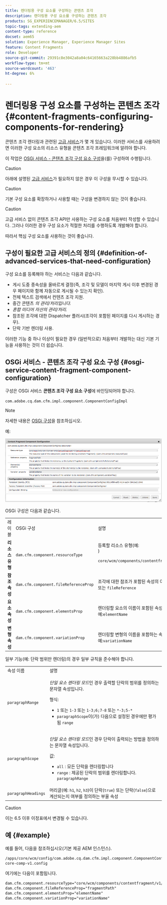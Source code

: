 ```yaml
---
title: 렌더링용 구성 요소를 구성하는 콘텐츠 조각
description: 렌더링용 구성 요소를 구성하는 콘텐츠 조각
products: SG_EXPERIENCEMANAGER/6.5/SITES
topic-tags: extending-aem
content-type: reference
docset: aem65
solution: Experience Manager, Experience Manager Sites
feature: Content Fragments
role: Developer
source-git-commit: 29391c8e3042a8a04c64165663a228bb4886afb5
workflow-type: tm+mt
source-wordcount: '463'
ht-degree: 6%

---
```


# 렌더링용 구성 요소를 구성하는 콘텐츠 조각{#content-fragments-configuring-components-for-rendering}

콘텐츠 조각 렌더링과 관련된 [고급 서비스](/help/sites-developing/content-fragments-config-components-rendering.md#definition-of-advanced-services-that-need-configuration)가 몇 개 있습니다. 이러한 서비스를 사용하려면 이러한 구성 요소의 리소스 유형을 콘텐츠 조각 프레임워크에 알려야 합니다.

이 작업은 [OSGi 서비스 - 콘텐츠 조각 구성 요소 구성](#osgi-service-content-fragment-component-configuration)을(를) 구성하여 수행됩니다.

>[!CAUTION]
>
>아래에 설명된 [고급 서비스](/help/sites-developing/content-fragments-config-components-rendering.md#definition-of-advanced-services-that-need-configuration)가 필요하지 않은 경우 이 구성을 무시할 수 있습니다.

>[!CAUTION]
>
>기본 구성 요소를 확장하거나 사용할 때는 구성을 변경하지 않는 것이 좋습니다.

>[!CAUTION]
>
>고급 서비스 없이 콘텐츠 조각 API만 사용하는 구성 요소를 처음부터 작성할 수 있습니다. 그러나 이러한 경우 구성 요소가 적절한 처리를 수행하도록 개발해야 합니다.
>
>따라서 핵심 구성 요소를 사용하는 것이 좋습니다.

## 구성이 필요한 고급 서비스의 정의 {#definition-of-advanced-services-that-need-configuration}

구성 요소를 등록해야 하는 서비스는 다음과 같습니다.

* 게시 도중 종속성을 올바르게 결정(즉, 조각 및 모델이 마지막 게시 이후 변경된 경우 페이지와 함께 자동으로 게시될 수 있는지 확인).
* 전체 텍스트 검색에서 컨텐츠 조각 지원.
* 중간 콘텐츠 *의 관리/처리입니다.*
* *혼합 미디어 자산의 관리/처리.*
* 참조된 조각에 대한 Dispatcher 플러시(조각이 포함된 페이지를 다시 게시하는 경우).
* 단락 기반 렌더링 사용.

이러한 기능 중 하나 이상이 필요한 경우 (일반적으로) 처음부터 개발하는 대신 기본 기능을 사용하는 것이 더 쉽습니다.

## OSGi 서비스 - 콘텐츠 조각 구성 요소 구성 {#osgi-service-content-fragment-component-configuration}

구성은 OSGi 서비스 **콘텐츠 조각 구성 요소 구성**&#x200B;에 바인딩되어야 합니다.

`com.adobe.cq.dam.cfm.impl.component.ComponentConfigImpl`

>[!NOTE]
>
>자세한 내용은 [OSGi 구성](/help/sites-deploying/configuring-osgi.md)을 참조하십시오.

예:

![cfm-01](assets/cfm-01.png)

OSGi 구성은 다음과 같습니다.

<table>
 <tbody>
  <tr>
   <td>레이블</td>
   <td>OSGi 구성<br /> </td>
   <td>설명</td>
  </tr>
  <tr>
   <td><strong>리소스 유형</strong></td>
   <td><code>dam.cfm.component.resourceType</code></td>
   <td>등록할 리소스 유형(예: <br />) <p><span class="cmp-examples-demo__property-value"><code>core/wcm/components/contentfragment/v1/contentfragment</code></code></p> </td>
  </tr>
  <tr>
   <td><strong>참조 속성</strong></td>
   <td><code>dam.cfm.component.fileReferenceProp</code></td>
   <td>조각에 대한 참조가 포함된 속성의 이름입니다(예: <code>fragmentPath</code> 또는 <code>fileReference</code></td>
  </tr>
  <tr>
   <td><strong>요소 속성</strong></td>
   <td><code>dam.cfm.component.elementsProp</code></td>
   <td>렌더링할 요소의 이름이 포함된 속성의 이름입니다. 예:<code>elementName</code></td>
  </tr>
  <tr>
   <td><strong>변형 속성</strong><br /> </td>
   <td><code>dam.cfm.component.variationProp</code></td>
   <td>렌더링할 변형의 이름을 포함하는 속성의 이름입니다. 예:<code>variationName</code></td>
  </tr>
 </tbody>
</table>

일부 기능(예: 단락 범위만 렌더링)의 경우 일부 규칙을 준수해야 합니다.

<table>
 <tbody>
  <tr>
   <td>속성 이름</td>
   <td>설명</td>
  </tr>
  <tr>
   <td><code>paragraphRange</code></td>
   <td><p><em>단일 요소 렌더링 모드</em>인 경우 출력할 단락의 범위를 정의하는 문자열 속성입니다.</p> <p>형식:</p>
    <ul>
     <li><code>1</code> 또는 <code>1-3</code> 또는 <code>1-3;6;7-8</code> 또는 <code>*-3;5-*</code></li>
     <li><code>paragraphScope</code>이(가) 다음으로 설정된 경우에만 평가됨 <code>range</code></li>
    </ul> </td>
  </tr>
  <tr>
   <td><code>paragraphScope</code></td>
   <td><p><em>단일 요소 렌더링 모드</em>인 경우 단락이 출력되는 방법을 정의하는 문자열 속성입니다.</p> <p>값:</p>
    <ul>
     <li><code>all</code> : 모든 단락을 렌더링합니다</li>
     <li><code>range</code> : 제공된 단락의 범위를 렌더링합니다. <code>paragraphRange</code></li>
    </ul> </td>
  </tr>
  <tr>
   <td><code>paragraphHeadings</code></td>
   <td>머리글(예: <code>h1</code>, <code>h2</code>, <code>h3</code>)이 단락(<code>true</code>) 또는 단락(<code>false</code>)으로 계산되는지 여부를 정의하는 부울 속성</td>
  </tr>
 </tbody>
</table>

>[!CAUTION]
>
>이는 6.5 이후 이정표에서 변경될 수 있습니다.

## 예 {#example}

예를 들어, 다음을 참조하십시오(기본 제공 AEM 인스턴스).

```
/apps/core/wcm/config/com.adobe.cq.dam.cfm.impl.component.ComponentConfigImpl-core-comp-v1.config
```

여기에는 다음이 포함됩니다.

```
dam.cfm.component.resourceType="core/wcm/components/contentfragment/v1/contentfragment"
dam.cfm.component.fileReferenceProp="fragmentPath"
dam.cfm.component.elementsProp="elementName"
dam.cfm.component.variationProp="variationName"
```
